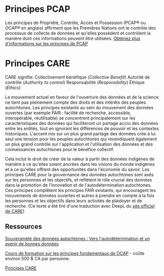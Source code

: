 
# Principes PCAP

Les principes de Propriété, Contrôle, Accès et Possession (PCAP® ou *OCAP®* en anglais) 
affirment que les Premières Nations ont le contrôle des processus de collecte de données 
et qu'elles possèdent et contrôlent la manière dont ces informations peuvent être utilisées.
[Obtenez plus d'informations sur les principes de PCAP](https://fnigc.ca/fr/les-principes-de-pcap-des-premieres-nations/)

# Principes CARE

CARE signifie:
Collectivement bénéfique (*Collective Benefit*)
Autorité de contrôle (*Authority to control*)
Responsabilité (*Responsibility*)
Éthique (*Ethics*)  

Le mouvement actuel en faveur de l'ouverture des données et de la science ne tient pas 
pleinement compte des droits et des intérêts des peuples autochtones. Les principes 
existants au sein du mouvement des données ouvertes (par exemple FAIR : facilité de recherche, 
accessible, interopérable, réutilisable) se concentrent principalement sur les 
caractéristiques des données qui faciliteront un partage accru des données entre les 
entités, tout en ignorant les différences de pouvoir et les contextes historiques. 
L'accent mis sur un plus grand partage des données crée à lui seul une tension pour 
les peuples autochtones qui revendiquent également un plus grand contrôle sur l'application 
et l'utilisation des données et des connaissances autochtones pour le bénéfice collectif.

Cela inclut le droit de créer de la valeur à partir des données indigènes de manière à ce 
qu'elles soient ancrées dans les visions du monde indigènes et à ce qu'elles offrent des 
opportunités dans l'économie du savoir. Les principes CARE pour la gouvernance des données 
autochtones sont axés sur les personnes et les objectifs, et reflètent le rôle crucial des 
données dans la promotion de l'innovation et de l'autodétermination autochtones. Ces 
principes complètent les principes FAIR existants, qui encouragent les mouvements de 
données ouvertes et autres à prendre en compte à la fois les personnes et les objectifs 
dans leurs activités de plaidoyer et de recherche.
(Ce texte a été tiré d'une traduction avec DeepL du [site officiel de CARE](https://www.gida-global.org/care))

## Ressources

[Souveraineté des données autochtones : Vers l'autodétermination et un avenir de bonnes données](https://ecampusontario.pressbooks.pub/canadardm/chapter/indigenous-data-sovereignty/)

[Cours de formation sur les principes fondamentaux de OCAP](https://fnigc.ca/ocap-training/take-the-course/) - coûte environ 500 $ CA par personne.

[Principes CARE](https://www.gida-global.org/care)